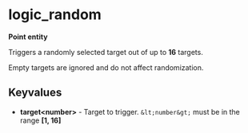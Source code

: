 # logic_random

**Point entity**

Triggers a randomly selected target out of up to **16** targets.

Empty targets are ignored and do not affect randomization.

## Keyvalues

* **target&lt;number&gt;** - Target to trigger. `&lt;number&gt;` must be in the range **[1, 16]**
